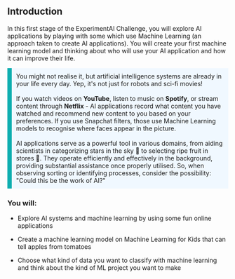 ## Introduction

In this first stage of the ExperimentAI Challenge, you will explore AI applications by playing with some which use Machine Learning (an approach taken to create AI applications). You will create your first machine learning model and thinking about who will use your AI application and how it can improve their life.


<p style="border-left: solid; border-width:10px; border-color: #0faeb0; background-color: aliceblue; padding: 10px;">
You might not realise it, but artificial intelligence systems are already in your life every day. Yep, it's not just for robots and sci-fi movies!
<br><br>
If you watch videos on <b>YouTube</b>, listen to music on <b>Spotify</b>, or stream content through <b>Netflix</b> - AI applications record what content you have watched and recommend new content to you based on your preferences. If you use Snapchat filters, those use Machine Learning models to recognise where faces appear in the picture.
<br><br>
AI applications serve as a powerful tool in various domains, from aiding scientists in categorizing stars in the sky 🌌 to selecting ripe fruit in stores 🍎. They operate efficiently and effectively in the background, providing substantial assistance once properly utilised. So, when observing sorting or identifying processes, consider the possibility: "Could this be the work of AI?"
</p>

### You will:
+ Explore AI systems and machine learning by using some fun online applications

+ Create a machine learning model on Machine Learning for Kids that can tell apples from tomatoes

+ Choose what kind of data you want to classify with machine learning and think about the kind of ML project you want to make

